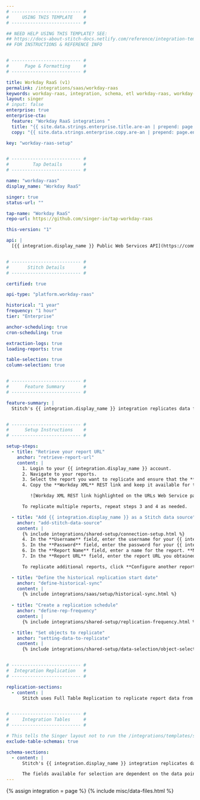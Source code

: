 ```yaml
---
# -------------------------- #
#     USING THIS TEMPLATE    #
# -------------------------- #

## NEED HELP USING THIS TEMPLATE? SEE:
## https://docs-about-stitch-docs.netlify.com/reference/integration-templates/saas/
## FOR INSTRUCTIONS & REFERENCE INFO


# -------------------------- #
#      Page & Formatting     #
# -------------------------- #

title: Workday RaaS (v1)
permalink: /integrations/saas/workday-raas
keywords: workday-raas, integration, schema, etl workday-raas, workday-raas etl, workday-raas schema
layout: singer
# input: false
enterprise: true
enterprise-cta:
  feature: "Workday RaaS integrations "
  title: "{{ site.data.strings.enterprise.title.are-an | prepend: page.enterprise-cta.feature }}"
  copy: "{{ site.data.strings.enterprise.copy.are-an | prepend: page.enterprise-cta.feature | flatify }}"

key: "workday-raas-setup"


# -------------------------- #
#         Tap Details        #
# -------------------------- #

name: "workday-raas"
display_name: "Workday RaaS"

singer: true
status-url: ""

tap-name: "Workday RaaS"
repo-url: https://github.com/singer-io/tap-workday-raas

this-version: "1"

api: |
  [{{ integration.display_name }} Public Web Services API](https://community.workday.com/api){:target="new"}


# -------------------------- #
#       Stitch Details       #
# -------------------------- #

certified: true

api-type: "platform.workday-raas" 

historical: "1 year"
frequency: "1 hour"
tier: "Enterprise"

anchor-scheduling: true
cron-scheduling: true

extraction-logs: true
loading-reports: true

table-selection: true
column-selection: true


# -------------------------- #
#      Feature Summary       #
# -------------------------- #

feature-summary: |
  Stitch's {{ integration.display_name }} integration replicates data from your defined  reports using the {{ integration.api | flatify | strip }}. For more information on this integration's table creation, refer to the [Schema](#schema) section.


# -------------------------- #
#      Setup Instructions    #
# -------------------------- #

setup-steps:
  - title: "Retrieve your report URL"
    anchor: "retrieve-report-url"
    content: |
      1. Login to your {{ integration.display_name }} account.
      2. Navigate to your reports.
      3. Select the report you want to replicate and ensure that the **Enable As Web Service** box is checked.
      4. Copy the **Workday XML** REST link and keep it available for the next step.

         ![Workday XML REST link highlighted on the URLs Web Service page in {{ integration.display_name }}]({{ site.baseurl }}/images/integrations/workday-report-url.jpg){:style="max-width: 415px"}

      To replicate multiple reports, repeat steps 3 and 4 as needed.

  - title: "Add {{ integration.display_name }} as a Stitch data source"
    anchor: "add-stitch-data-source"
    content: |
      {% include integrations/shared-setup/connection-setup.html %}
      4. In the **Username** field, enter the username for your {{ integration.display_name }} account.
      5. In the **Password** field, enter the password for your {{ integration.display_name }} account.
      6. In the **Report Name** field, enter a name for the report. **Note**: This will be used to create the name of the corresponding destination table.
      7. In the **Report URL** field, enter the report URL you obtained in [step 1](#retrieve-report-url).

      To replicate additional reports, click **Configure another report** and repeat steps 6 and 7.

  - title: "Define the historical replication start date"
    anchor: "define-historical-sync"
    content: |
      {% include integrations/saas/setup/historical-sync.html %}
  
  - title: "Create a replication schedule"
    anchor: "define-rep-frequency"
    content: |
      {% include integrations/shared-setup/replication-frequency.html %}

  - title: "Set objects to replicate"
    anchor: "setting-data-to-replicate"
    content: |
      {% include integrations/shared-setup/data-selection/object-selection.html %}


# -------------------------- #
#  Integration Replication   #
# -------------------------- #

replication-sections:
  - content: |
      Stitch uses Full Table Replication to replicate report data from {{ integration.display_name }}. This means that during every replication job, every report configured in the integration's settings will be replicated in full.


# -------------------------- #
#     Integration Tables     #
# -------------------------- #

# This tells the Singer layout not to run the /integrations/templates/schemas/table-schemas.html include.
exclude-table-schemas: true

schema-sections:
  - content: |
      Stitch's {{ integration.display_name }} integration replicates data from existing reports in your {{ integration.display_name }} account. For every report you configure while setting up the integration, Stitch will create a corresponding table in your destination.

      The fields available for selection are dependent on the data points that exist in the report in {{ integration.display_name }}. If you don't see a field you want to select in Stitch, verify that the report in {{ integration.display_name }} contains the field.
---
```

{% assign integration = page %}
{% include misc/data-files.html %}